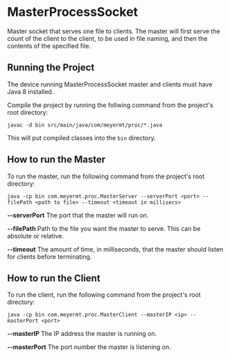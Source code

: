 # MasterProcessSocket

Master socket that serves one file to clients. The master will first serve the count of the client to the client, to be
used in file naming, and then the contents of the specified file.

## Running the Project

The device running MasterProcessSocket master and clients must have Java 8 installed.

Compile the project by running the follwing command from the project's root directory:

`javac -d bin src/main/java/com/meyermt/proc/*.java`

This will put compiled classes into the `bin` directory.

## How to run the Master

To run the master, run the following command from the project's root directory:

`java -cp bin com.meyermt.proc.MasterServer --serverPort <port> --filePath <path to file> --timeout <timeout in millisecs>`

**--serverPort** The port that the master will run on.

**--filePath** Path to the file you want the master to serve. This can be absolute or relative.

**--timeout** The amount of time, in milliseconds, that the master should listen for clients before terminating.

## How to run the Client

To run the client, run the following command from the project's root directory:

`java -cp bin com.meyermt.proc.MasterClient --masterIP <ip> --masterPort <port>`

**--masterIP** The IP address the master is running on.

**--masterPort** The port number the master is listening on.
